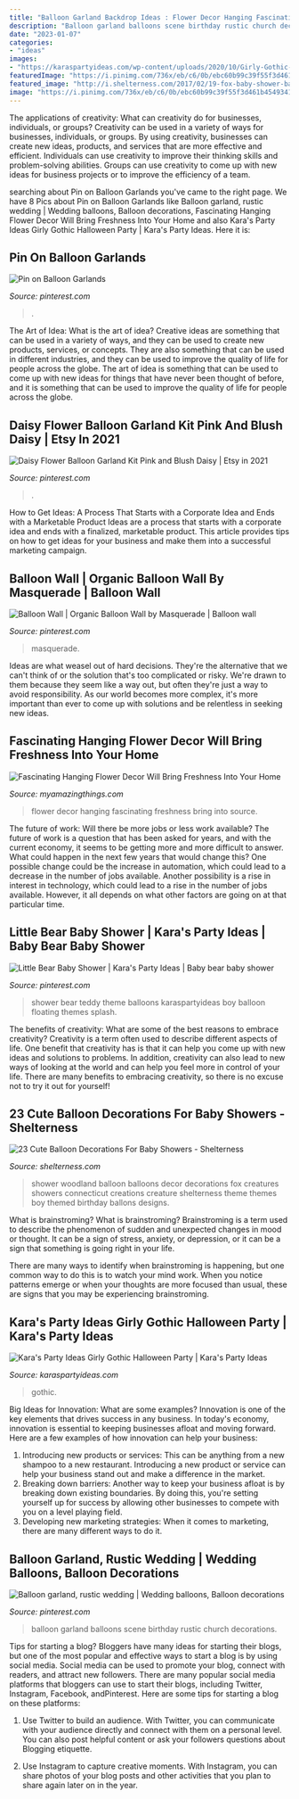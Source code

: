 ```yaml
---
title: "Balloon Garland Backdrop Ideas : Flower Decor Hanging Fascinating Freshness Bring Into Source"
description: "Balloon garland balloons scene birthday rustic church decorations"
date: "2023-01-07"
categories:
- "ideas"
images:
- "https://karaspartyideas.com/wp-content/uploads/2020/10/Girly-Gothic-Halloween-Party-via-Karas-Party-Ideas-KarasPartyIdeas.com13-683x1024.jpeg"
featuredImage: "https://i.pinimg.com/736x/eb/c6/0b/ebc60b99c39f55f3d461b4549341991b.jpg"
featured_image: "http://i.shelterness.com/2017/02/19-fox-baby-shower-balloon-decor-for-a-woodland-party.jpg"
image: "https://i.pinimg.com/736x/eb/c6/0b/ebc60b99c39f55f3d461b4549341991b.jpg"
---
```



The applications of creativity: What can creativity do for businesses, individuals, or groups?
Creativity can be used in a variety of ways for businesses, individuals, or groups. By using creativity, businesses can create new ideas, products, and services that are more effective and efficient. Individuals can use creativity to improve their thinking skills and problem-solving abilities. Groups can use creativity to come up with new ideas for business projects or to improve the efficiency of a team.

	

		
searching about Pin on Balloon Garlands you've came to the right page. We have 8 Pics about Pin on Balloon Garlands like Balloon garland, rustic wedding | Wedding balloons, Balloon decorations, Fascinating Hanging Flower Decor Will Bring Freshness Into Your Home and also Kara&#039;s Party Ideas Girly Gothic Halloween Party | Kara&#039;s Party Ideas. Here it is:
		
    
## Pin On Balloon Garlands

<img loading=lazy src="https://i.pinimg.com/736x/69/f1/bb/69f1bbb24f5761a385d63a7e918ad4e9.jpg" onerror="this.onerror=null;this.src='https://tse3.mm.bing.net/th?id=OIP.ylmtoVRhgJiujJ6Xzq4tSQHaJ3&amp;pid=15.1';" alt="Pin on Balloon Garlands">

_Source: pinterest.com_

>. 

	

The Art of Idea: What is the art of idea?
Creative ideas are something that can be used in a variety of ways, and they can be used to create new products, services, or concepts. They are also something that can be used in different industries, and they can be used to improve the quality of life for people across the globe. The art of idea is something that can be used to come up with new ideas for things that have never been thought of before, and it is something that can be used to improve the quality of life for people across the globe.

    
## Daisy Flower Balloon Garland Kit Pink And Blush Daisy | Etsy In 2021

<img loading=lazy src="https://i.pinimg.com/736x/eb/c6/0b/ebc60b99c39f55f3d461b4549341991b.jpg" onerror="this.onerror=null;this.src='https://tse4.mm.bing.net/th?id=OIP.LKR1hm1GmEZbXB9vkISm2gHaHa&amp;pid=15.1';" alt="Daisy Flower Balloon Garland Kit Pink and Blush Daisy | Etsy in 2021">

_Source: pinterest.com_

>. 

	

How to Get Ideas: A Process That Starts with a Corporate Idea and Ends with a Marketable Product
Ideas are a process that starts with a corporate idea and ends with a finalized, marketable product. This article provides tips on how to get ideas for your business and make them into a successful marketing campaign.

    
## Balloon Wall | Organic Balloon Wall By Masquerade | Balloon Wall

<img loading=lazy src="https://i.pinimg.com/736x/1d/2d/d8/1d2dd8822972618ea9f7afbd8f80ef04.jpg" onerror="this.onerror=null;this.src='https://tse4.mm.bing.net/th?id=OIP.8G6mQnPgV5Y3LQ_ZY1qUKgHaHa&amp;pid=15.1';" alt="Balloon Wall | Organic Balloon Wall by Masquerade | Balloon wall">

_Source: pinterest.com_

>masquerade. 

	

Ideas are what weasel out of hard decisions. They're the alternative that we can't think of or the solution that's too complicated or risky. We're drawn to them because they seem like a way out, but often they're just a way to avoid responsibility. As our world becomes more complex, it's more important than ever to come up with solutions and be relentless in seeking new ideas.

    
## Fascinating Hanging Flower Decor Will Bring Freshness Into Your Home

<img loading=lazy src="https://myamazingthings.com/wp-content/uploads/2017/05/flower-decor-1.jpg" onerror="this.onerror=null;this.src='https://tse1.mm.bing.net/th?id=OIP.8kc-03_WG0qSPKS_GqJZXAHaLH&amp;pid=15.1';" alt="Fascinating Hanging Flower Decor Will Bring Freshness Into Your Home">

_Source: myamazingthings.com_

>flower decor hanging fascinating freshness bring into source. 

	

The future of work: Will there be more jobs or less work available?
The future of work is a question that has been asked for years, and with the current economy, it seems to be getting more and more difficult to answer. What could happen in the next few years that would change this? One possible change could be the increase in automation, which could lead to a decrease in the number of jobs available. Another possibility is a rise in interest in technology, which could lead to a rise in the number of jobs available. However, it all depends on what other factors are going on at that particular time.

    
## Little Bear Baby Shower | Kara&#039;s Party Ideas | Baby Bear Baby Shower

<img loading=lazy src="https://i.pinimg.com/736x/7b/f1/91/7bf191e5c0523f4ba2d40c30432ca012.jpg" onerror="this.onerror=null;this.src='https://tse1.mm.bing.net/th?id=OIP.1gy9cwMmGJmfUxyz4MIBoAHaLI&amp;pid=15.1';" alt="Little Bear Baby Shower | Kara&#039;s Party Ideas | Baby bear baby shower">

_Source: pinterest.com_

>shower bear teddy theme balloons karaspartyideas boy balloon floating themes splash. 

	

The benefits of creativity: What are some of the best reasons to embrace creativity?
Creativity is a term often used to describe different aspects of life. One benefit that creativity has is that it can help you come up with new ideas and solutions to problems. In addition, creativity can also lead to new ways of looking at the world and can help you feel more in control of your life. There are many benefits to embracing creativity, so there is no excuse not to try it out for yourself!

    
## 23 Cute Balloon Decorations For Baby Showers - Shelterness

<img loading=lazy src="http://i.shelterness.com/2017/02/19-fox-baby-shower-balloon-decor-for-a-woodland-party.jpg" onerror="this.onerror=null;this.src='https://tse4.mm.bing.net/th?id=OIP.ZXk1C_Sg0wbw2XKIJ8mebgHaJ4&amp;pid=15.1';" alt="23 Cute Balloon Decorations For Baby Showers - Shelterness">

_Source: shelterness.com_

>shower woodland balloon balloons decor decorations fox creatures showers connecticut creations creature shelterness theme themes boy themed birthday ballons designs. 

	

What is brainstroming?
What is brainstroming?
 Brainstroming is a term used to describe the phenomenon of sudden and unexpected changes in mood or thought. It can be a sign of stress, anxiety, or depression, or it can be a sign that something is going right in your life.

There are many ways to identify when brainstroming is happening, but one common way to do this is to watch your mind work. When you notice patterns emerge or when your thoughts are more focused than usual, these are signs that you may be experiencing brainstroming.

    
## Kara&#039;s Party Ideas Girly Gothic Halloween Party | Kara&#039;s Party Ideas

<img loading=lazy src="https://karaspartyideas.com/wp-content/uploads/2020/10/Girly-Gothic-Halloween-Party-via-Karas-Party-Ideas-KarasPartyIdeas.com13-683x1024.jpeg" onerror="this.onerror=null;this.src='https://tse2.mm.bing.net/th?id=OIP.8RIsYsfu6QuCrzblp19z0AHaLG&amp;pid=15.1';" alt="Kara&#039;s Party Ideas Girly Gothic Halloween Party | Kara&#039;s Party Ideas">

_Source: karaspartyideas.com_

>gothic. 

	

Big Ideas for Innovation: What are some examples?
Innovation is one of the key elements that drives success in any business. In today's economy, innovation is essential to keeping businesses afloat and moving forward. Here are a few examples of how innovation can help your business: 
1. Introducing new products or services: This can be anything from a new shampoo to a new restaurant. Introducing a new product or service can help your business stand out and make a difference in the market. 
2. Breaking down barriers: Another way to keep your business afloat is by breaking down existing boundaries. By doing this, you're setting yourself up for success by allowing other businesses to compete with you on a level playing field. 
3. Developing new marketing strategies: When it comes to marketing, there are many different ways to do it.

    
## Balloon Garland, Rustic Wedding | Wedding Balloons, Balloon Decorations

<img loading=lazy src="https://i.pinimg.com/736x/14/cf/e3/14cfe37c2e491183422d4662aa6e0540.jpg" onerror="this.onerror=null;this.src='https://tse3.mm.bing.net/th?id=OIP.HFiQAERtiAIiNZXTGkrMWAHaJQ&amp;pid=15.1';" alt="Balloon garland, rustic wedding | Wedding balloons, Balloon decorations">

_Source: pinterest.com_

>balloon garland balloons scene birthday rustic church decorations. 

	

Tips for starting a blog?
Bloggers have many ideas for starting their blogs, but one of the most popular and effective ways to start a blog is by using social media. Social media can be used to promote your blog, connect with readers, and attract new followers. There are many popular social media platforms that bloggers can use to start their blogs, including Twitter, Instagram, Facebook, andPinterest. Here are some tips for starting a blog on these platforms:
1. Use Twitter to build an audience. With Twitter, you can communicate with your audience directly and connect with them on a personal level. You can also post helpful content or ask your followers questions about Blogging etiquette.

2. Use Instagram to capture creative moments. With Instagram, you can share photos of your blog posts and other activities that you plan to share again later on in the year.

